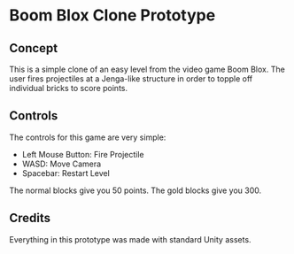 # Boom Blox Clone Prototype

## Concept

This is a simple clone of an easy level from the video game Boom Blox. The user fires projectiles at a Jenga-like structure in order to topple off individual bricks to score points.

## Controls

The controls for this game are very simple:

- Left Mouse Button: Fire Projectile
- WASD: Move Camera
- Spacebar: Restart Level

The normal blocks give you 50 points. The gold blocks give you 300.

## Credits

Everything in this prototype was made with standard Unity assets.